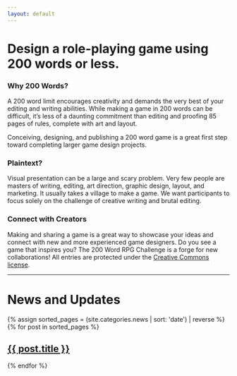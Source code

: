 ```yaml
---
layout: default
---
```

# Design a role-playing game using 200 words or less.

### Why 200 Words?

A 200 word limit encourages creativity and demands the very best of your editing and writing abilities. While making a game in 200 words can be difficult, it’s less of a daunting commitment than editing and proofing 85 pages of rules, complete with art and layout.

Conceiving, designing, and publishing a 200 word game is a great first step toward completing larger game design projects.

### Plaintext?

Visual presentation can be a large and scary problem. Very few people are masters of writing, editing, art direction, graphic design, layout, and marketing. It usually takes a village to make a game. We want participants to focus solely on the challenge of creative writing and brutal editing.

### Connect with Creators

Making and sharing a game is a great way to showcase your ideas and connect with new and more experienced game designers. Do you see a game that inspires you? The 200 Word RPG Challenge is a forge for new collaborations! All entries are protected under the [Creative Commons license]({{site.baseurl}}/licensing).

<hr>

# News and Updates

{% assign sorted_pages = (site.categories.news | sort: 'date') | reverse %}
  {% for post in sorted_pages %}
      <h2><strong><a href="{{ post.url }}">
        {{ post.title }}
      </a></strong></h2>
  {% endfor %}


